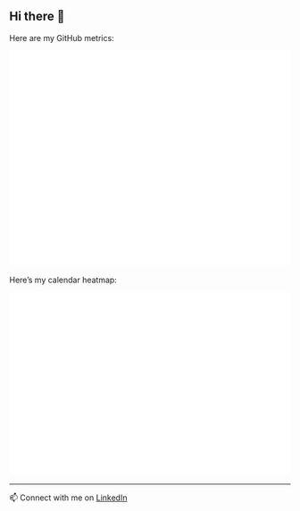 ## Hi there 👋

Here are my GitHub metrics:

![GitHub Metrics](./github-metrics.svg)

Here’s my calendar heatmap:

![Yearly Calendar Heatmap](./metrics.plugin.isocalendar.fullyear.svg)

---

📫 Connect with me on [LinkedIn](https://www.linkedin.com/in/daniel-saravia01/)
